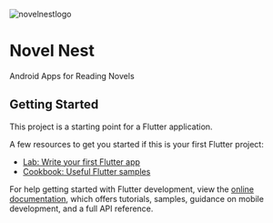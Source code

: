 ![novelnestlogo](https://github.com/user-attachments/assets/79c2b066-2c4f-4ae3-a550-c20d48b98af6)
# Novel Nest

Android Apps for Reading Novels

## Getting Started

This project is a starting point for a Flutter application.

A few resources to get you started if this is your first Flutter project:

- [Lab: Write your first Flutter app](https://docs.flutter.dev/get-started/codelab)
- [Cookbook: Useful Flutter samples](https://docs.flutter.dev/cookbook)

For help getting started with Flutter development, view the
[online documentation](https://docs.flutter.dev/), which offers tutorials,
samples, guidance on mobile development, and a full API reference.
